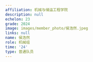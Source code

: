 ```yaml
---
affiliation: 机械与储运工程学院
description: null
echelon: 23
grade: 2024
image: images/member_photo/侯浩然.jpeg
links: null
name: 侯浩然
role: 机械组
time: '24'
type: 普通队员
---
```


